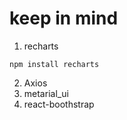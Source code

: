# keep in mind
1. recharts
```
npm install recharts
```
2. Axios
3. metarial_ui
4. react-boothstrap
   

